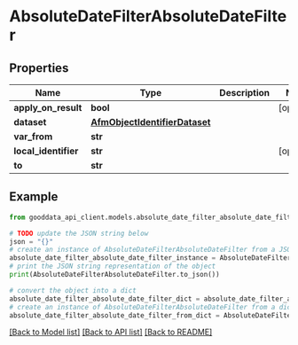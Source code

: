 # AbsoluteDateFilterAbsoluteDateFilter


## Properties

Name | Type | Description | Notes
------------ | ------------- | ------------- | -------------
**apply_on_result** | **bool** |  | [optional] 
**dataset** | [**AfmObjectIdentifierDataset**](AfmObjectIdentifierDataset.md) |  | 
**var_from** | **str** |  | 
**local_identifier** | **str** |  | [optional] 
**to** | **str** |  | 

## Example

```python
from gooddata_api_client.models.absolute_date_filter_absolute_date_filter import AbsoluteDateFilterAbsoluteDateFilter

# TODO update the JSON string below
json = "{}"
# create an instance of AbsoluteDateFilterAbsoluteDateFilter from a JSON string
absolute_date_filter_absolute_date_filter_instance = AbsoluteDateFilterAbsoluteDateFilter.from_json(json)
# print the JSON string representation of the object
print(AbsoluteDateFilterAbsoluteDateFilter.to_json())

# convert the object into a dict
absolute_date_filter_absolute_date_filter_dict = absolute_date_filter_absolute_date_filter_instance.to_dict()
# create an instance of AbsoluteDateFilterAbsoluteDateFilter from a dict
absolute_date_filter_absolute_date_filter_from_dict = AbsoluteDateFilterAbsoluteDateFilter.from_dict(absolute_date_filter_absolute_date_filter_dict)
```
[[Back to Model list]](../README.md#documentation-for-models) [[Back to API list]](../README.md#documentation-for-api-endpoints) [[Back to README]](../README.md)


